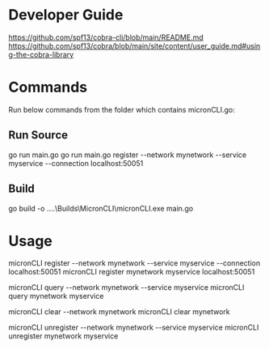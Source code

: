 # Developer Guide
https://github.com/spf13/cobra-cli/blob/main/README.md
https://github.com/spf13/cobra/blob/main/site/content/user_guide.md#using-the-cobra-library

# Commands
Run below commands from the folder which contains micronCLI.go:

## Run Source
go run main.go
go run main.go register --network mynetwork --service myservice --connection localhost:50051

## Build
go build -o ..\..\Builds\MicronCLI\micronCLI.exe main.go

# Usage
  micronCLI register --network mynetwork --service myservice --connection localhost:50051
  micronCLI register mynetwork myservice localhost:50051
  
  micronCLI query --network mynetwork --service myservice
  micronCLI query mynetwork myservice

  micronCLI clear --network mynetwork
  micronCLI clear mynetwork
  
  micronCLI unregister --network mynetwork --service myservice
  micronCLI unregister mynetwork myservice